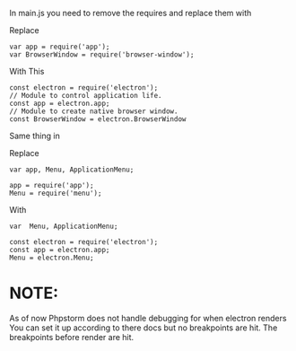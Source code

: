 In main.js you need to remove the requires and replace them with

Replace

    var app = require('app');
    var BrowserWindow = require('browser-window');


With This

	const electron = require('electron');
    // Module to control application life.
    const app = electron.app;
    // Module to create native browser window.
    const BrowserWindow = electron.BrowserWindow

Same thing in 

Replace 

    var app, Menu, ApplicationMenu;
    
    app = require('app');
    Menu = require('menu');

With
    
    var  Menu, ApplicationMenu;
    
    const electron = require('electron');
    const app = electron.app;
    Menu = electron.Menu;


# NOTE: #

As of now Phpstorm does not handle debugging for when electron renders
You can set it up according to there docs but no breakpoints are hit.  The breakpoints before render are hit.